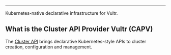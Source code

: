 ------

Kubernetes-native declarative infrastructure for Vultr.

## What is the Cluster API Provider Vultr (CAPV)

The [Cluster API](https://github.com/kubernetes-sigs/cluster-api) brings declarative Kubernetes-style APIs to cluster creation, configuration and management.
